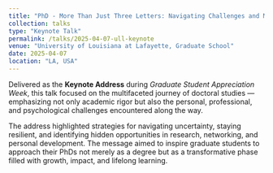 ```yaml
---
title: "PhD - More Than Just Three Letters: Navigating Challenges and Maximizing Opportunities"
collection: talks
type: "Keynote Talk"
permalink: /talks/2025-04-07-ull-keynote
venue: "University of Louisiana at Lafayette, Graduate School"
date: 2025-04-07
location: "LA, USA"
---
```


Delivered as the **Keynote Address** during *Graduate Student Appreciation Week*, this talk focused on the multifaceted journey of doctoral studies — emphasizing not only academic rigor but also the personal, professional, and psychological challenges encountered along the way.

The address highlighted strategies for navigating uncertainty, staying resilient, and identifying hidden opportunities in research, networking, and personal development. The message aimed to inspire graduate students to approach their PhDs not merely as a degree but as a transformative phase filled with growth, impact, and lifelong learning.


